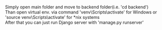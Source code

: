 Simply open main folder and move to backend folder(i.e. 'cd backend')<br>
Than open virtual env. via command 'venv\Scripts\activate' for Windows or 'source venv\Scripts\activate' for *nix systems<br>
After that you can just run Django server with 'manage.py runserver'
